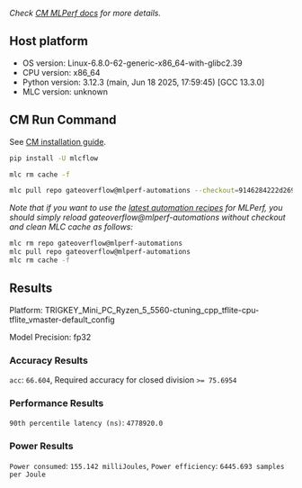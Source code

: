 *Check [CM MLPerf docs](https://docs.mlcommons.org/inference) for more details.*

## Host platform

* OS version: Linux-6.8.0-62-generic-x86_64-with-glibc2.39
* CPU version: x86_64
* Python version: 3.12.3 (main, Jun 18 2025, 17:59:45) [GCC 13.3.0]
* MLC version: unknown

## CM Run Command

See [CM installation guide](https://docs.mlcommons.org/inference/install/).

```bash
pip install -U mlcflow

mlc rm cache -f

mlc pull repo gateoverflow@mlperf-automations --checkout=9146284222d2697716a2726a93a7f33580cea2f4


```
*Note that if you want to use the [latest automation recipes](https://docs.mlcommons.org/inference) for MLPerf,
 you should simply reload gateoverflow@mlperf-automations without checkout and clean MLC cache as follows:*

```bash
mlc rm repo gateoverflow@mlperf-automations
mlc pull repo gateoverflow@mlperf-automations
mlc rm cache -f

```

## Results

Platform: TRIGKEY_Mini_PC_Ryzen_5_5560-ctuning_cpp_tflite-cpu-tflite_vmaster-default_config

Model Precision: fp32

### Accuracy Results 
`acc`: `66.604`, Required accuracy for closed division `>= 75.6954`

### Performance Results 
`90th percentile latency (ns)`: `4778920.0`

### Power Results 
`Power consumed`: `155.142 milliJoules`, `Power efficiency`: `6445.693 samples per Joule`